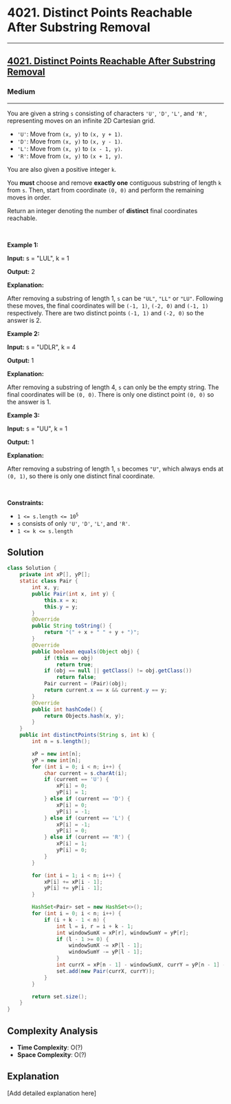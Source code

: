 # 4021. Distinct Points Reachable After Substring Removal


---

<h2><a href="https://leetcode.com/problems/distinct-points-reachable-after-substring-removal">4021. Distinct Points Reachable After Substring Removal</a></h2><h3>Medium</h3><hr><p>You are given a string <code>s</code> consisting of characters <code>&#39;U&#39;</code>, <code>&#39;D&#39;</code>, <code>&#39;L&#39;</code>, and <code>&#39;R&#39;</code>, representing moves on an infinite 2D Cartesian grid.</p>

<ul>
	<li><code>&#39;U&#39;</code>: Move from <code>(x, y)</code> to <code>(x, y + 1)</code>.</li>
	<li><code>&#39;D&#39;</code>: Move from <code>(x, y)</code> to <code>(x, y - 1)</code>.</li>
	<li><code>&#39;L&#39;</code>: Move from <code>(x, y)</code> to <code>(x - 1, y)</code>.</li>
	<li><code>&#39;R&#39;</code>: Move from <code>(x, y)</code> to <code>(x + 1, y)</code>.</li>
</ul>

<p>You are also given a positive integer <code>k</code>.</p>

<p>You <strong>must</strong> choose and remove <strong>exactly one</strong> contiguous substring of length <code>k</code> from <code>s</code>. Then, start from coordinate <code>(0, 0)</code> and perform the remaining moves in order.</p>

<p>Return an integer denoting the number of <strong>distinct</strong> final coordinates reachable.</p>

<p>&nbsp;</p>
<p><strong class="example">Example 1:</strong></p>

<div class="example-block">
<p><strong>Input:</strong> <span class="example-io">s = &quot;LUL&quot;, k = 1</span></p>

<p><strong>Output:</strong> <span class="example-io">2</span></p>

<p><strong>Explanation:</strong></p>

<p>After removing a substring of length 1, <code>s</code> can be <code>&quot;UL&quot;</code>, <code>&quot;LL&quot;</code> or <code>&quot;LU&quot;</code>. Following these moves, the final coordinates will be <code>(-1, 1)</code>, <code>(-2, 0)</code> and <code>(-1, 1)</code> respectively. There are two distinct points <code>(-1, 1)</code> and <code>(-2, 0)</code> so the answer is 2.</p>
</div>

<p><strong class="example">Example 2:</strong></p>

<div class="example-block">
<p><strong>Input:</strong> <span class="example-io">s = &quot;UDLR&quot;, k = 4</span></p>

<p><strong>Output:</strong> <span class="example-io">1</span></p>

<p><strong>Explanation:</strong></p>

<p>After removing a substring of length 4, <code>s</code> can only be the empty string. The final coordinates will be <code>(0, 0)</code>. There is only one distinct point <code>(0, 0)</code> so the answer is 1.</p>
</div>

<p><strong class="example">Example 3:</strong></p>

<div class="example-block">
<p><strong>Input:</strong> <span class="example-io">s = &quot;UU&quot;, k = 1</span></p>

<p><strong>Output:</strong> <span class="example-io">1</span></p>

<p><strong>Explanation:</strong></p>

<p>After removing a substring of length 1, <code>s</code> becomes <code>&quot;U&quot;</code>, which always ends at <code>(0, 1)</code>, so there is only one distinct final coordinate.</p>
</div>

<p>&nbsp;</p>
<p><strong>Constraints:</strong></p>

<ul>
	<li><code>1 &lt;= s.length &lt;= 10<sup>5</sup></code></li>
	<li><code>s</code> consists of only <code>&#39;U&#39;</code>, <code>&#39;D&#39;</code>, <code>&#39;L&#39;</code>, and <code>&#39;R&#39;</code>.</li>
	<li><code>1 &lt;= k &lt;= s.length</code></li>
</ul>


## Solution

```java
class Solution {
    private int xP[], yP[];
    static class Pair {
        int x, y;
        public Pair(int x, int y) {
            this.x = x;
            this.y = y;
        }
        @Override
        public String toString() {
            return "(" + x + " " + y + ")";
        }
        @Override
        public boolean equals(Object obj) {
            if (this == obj)
                return true;
            if (obj == null || getClass() != obj.getClass())
                return false;
            Pair current = (Pair)(obj);
            return current.x == x && current.y == y;
        }
        @Override
        public int hashCode() {
            return Objects.hash(x, y);
        }
    }
    public int distinctPoints(String s, int k) {
        int n = s.length();

        xP = new int[n];
        yP = new int[n];
        for (int i = 0; i < n; i++) {
            char current = s.charAt(i);
            if (current == 'U') {
                xP[i] = 0;
                yP[i] = 1;
            } else if (current == 'D') {
                xP[i] = 0;
                yP[i] = -1; 
            } else if (current == 'L') {
                xP[i] = -1;
                yP[i] = 0;
            } else if (current == 'R') {
                xP[i] = 1;
                yP[i] = 0;
            }
        }

        for (int i = 1; i < n; i++) {
            xP[i] += xP[i - 1];
            yP[i] += yP[i - 1];
        }

        HashSet<Pair> set = new HashSet<>();
        for (int i = 0; i < n; i++) {
            if (i + k - 1 < n) {
                int l = i, r = i + k - 1;
                int windowSumX = xP[r], windowSumY = yP[r];
                if (l - 1 >= 0) {
                    windowSumX -= xP[l - 1];
                    windowSumY -= yP[l - 1];
                }
                int currX = xP[n - 1] - windowSumX, currY = yP[n - 1] - windowSumY;
                set.add(new Pair(currX, currY));
            }
        }

        return set.size(); 
    }
}
```

## Complexity Analysis

- **Time Complexity**: O(?)
- **Space Complexity**: O(?)

## Explanation

[Add detailed explanation here]

